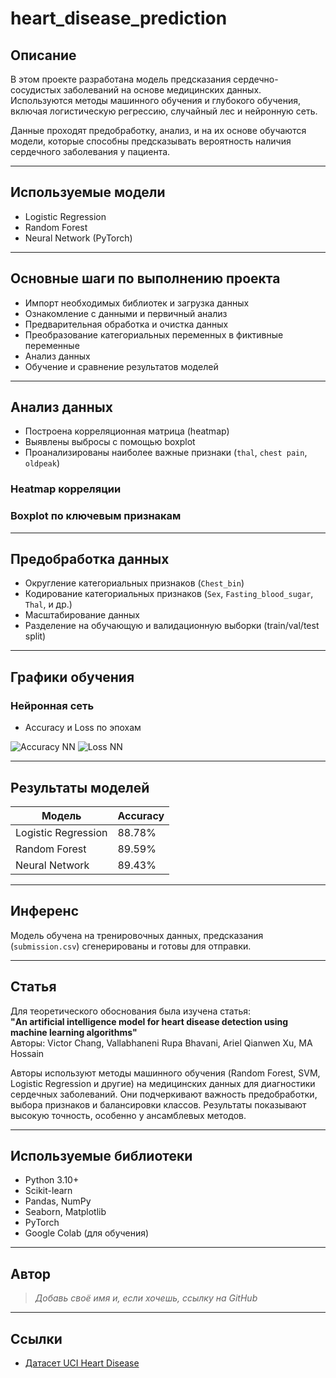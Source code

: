 # heart_disease_prediction
## Описание
В этом проекте разработана модель предсказания сердечно-сосудистых заболеваний на основе медицинских данных. Используются методы машинного обучения и глубокого обучения, включая логистическую регрессию, случайный лес и нейронную сеть.

Данные проходят предобработку, анализ, и на их основе обучаются модели, которые способны предсказывать вероятность наличия сердечного заболевания у пациента.

---

## Используемые модели

- Logistic Regression
- Random Forest
- Neural Network (PyTorch)

---

## Основные шаги по выполнению проекта 

- Импорт необходимых библиотек и загрузка данных
- Ознакомление с данными и первичный анализ
- Предварительная обработка и очистка данных
- Преобразование категориальных переменных в фиктивные переменные
- Анализ данных
- Обучение и сравнение результатов моделей

---

## Анализ данных

- Построена корреляционная матрица (heatmap)
- Выявлены выбросы с помощью boxplot
- Проанализированы наиболее важные признаки (`thal`, `chest pain`, `oldpeak`)

### Heatmap корреляции


### Boxplot по ключевым признакам


---

## Предобработка данных

- Округление категориальных признаков (`Chest_bin`)
- Кодирование категориальных признаков (`Sex`, `Fasting_blood_sugar`, `Thal`, и др.)
- Масштабирование данных
- Разделение на обучающую и валидационную выборки (train/val/test split)

---

## Графики обучения

### Нейронная сеть
- Accuracy и Loss по эпохам

![Accuracy NN](accuracy_nn.png)
![Loss NN](loss_nn.png)

---

## Результаты моделей

| Модель              | Accuracy |
|---------------------|----------|
| Logistic Regression | 88.78%   |
| Random Forest       | 89.59%   |
| Neural Network      | 89.43%   |

---

## Инференс

Модель обучена на тренировочных данных, предсказания (`submission.csv`) сгенерированы и готовы для отправки.

---

## Статья

Для теоретического обоснования была изучена статья:  
**"An artificial intelligence model for heart disease detection using machine learning algorithms"**  
Авторы: Victor Chang, Vallabhaneni Rupa Bhavani, Ariel Qianwen Xu, MA Hossain

Авторы используют методы машинного обучения (Random Forest, SVM, Logistic Regression и другие) на медицинских данных для диагностики сердечных заболеваний. Они подчеркивают важность предобработки, выбора признаков и балансировки классов. Результаты показывают высокую точность, особенно у ансамблевых методов.

---

##  Используемые библиотеки

- Python 3.10+
- Scikit-learn
- Pandas, NumPy
- Seaborn, Matplotlib
- PyTorch
- Google Colab (для обучения)

---

## Автор

> *Добавь своё имя и, если хочешь, ссылку на GitHub*

---

## Ссылки

- [Датасет UCI Heart Disease](https://archive.ics.uci.edu/ml/datasets/Heart+Disease)

